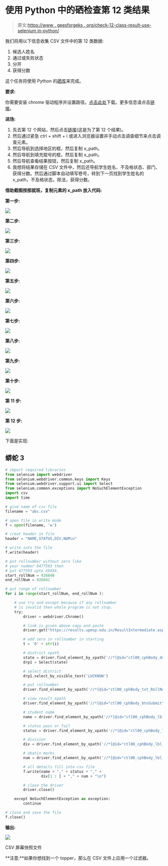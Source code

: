 # 使用 Python 中的硒检查第 12 类结果

> 原文:[https://www . geesforgeks . org/check-12-class-result-use-selenium in-python/](https://www.geeksforgeeks.org/check-12th-class-result-using-selenium-in-python/)

我们将用以下信息收集 CSV 文件中的第 12 类数据:

1.  候选人姓名
2.  通过或失败状态
3.  分开
4.  获得分数

这个任务将使用 Python 的[硒库](https://www.geeksforgeeks.org/selenium-python-tutorial/)来完成。

**要求:**

你需要安装 chrome 驱动程序并设置路径。[点击此处](https://sites.google.com/a/chromium.org/chromedriver/downloads)下载。更多信息请点击[链接](https://www.geeksforgeeks.org/how-to-install-selenium-in-python/)。

**进场:**

1.  先去第 12 个网站，然后点击[链接](https://results.upmsp.edu.in/ResultIntermediate.aspx)(这是为了第 12 个结果)。
2.  然后通过紧急 ctrl + shift + i 或进入浏览器设置并手动点击调查细节来点击调查元素。
3.  然后导航到选择地区的框，然后复制 x_path。
4.  然后导航到填充辊号的框，然后复制 x_path。
5.  然后导航查看结果按钮，然后复制 x_path。
6.  我想将结果存储在 CSV 文件中，然后还导航学生姓名、不及格状态、部门、获得分数。然后通过脚本自动填写卷号，转到下一页找到学生姓名的 x_path，不及格状态，除法，获得分数。

**借助截图按部就班，复制元素的 x_path 放入代码:**

**第一步:**

![](img/474139dbd06808438800c3f1d83e3e92.png)

**第二步:**

![](img/6288063e296172c81a7b9d40f0047372.png)

**第三步:**

![](img/ff4296cd2809cfa4d2ecc57767bcbc68.png)

**第四步:**

![](img/2a468bc240889c6aafe4b9730ab66fee.png)

**第五步:**

![](img/c13fdbdba03eb2ce29dce29f69d82f1c.png)

**第六步:**

![](img/ebea683014cd95b4c655f799665d899a.png)

**第七步:**

![](img/99dda73a5abafbb3ab02a7b5fc83fa68.png)

**第八步:**

![](img/9d613dcdf731efb4a7ef35721d6db87e.png)

**第九步:**

![](img/a28501cdc7b3642fa004e243812785a8.png)

**第十步:**

![](img/1130773402cc7f12687a805c6a2db550.png)

**第 11 步:**

![](img/e15ac4efc5aefa35e1bb2bcebbaddd61.png)

**第 12 步:**

![](img/df338cc017a6c5d5f51bb7cfcb2b14b1.png)

下面是实现:

## 蟒蛇 3

```py
# import required libraries
from selenium import webdriver
from selenium.webdriver.common.keys import Keys
from selenium.webdriver.support.ui import Select
from selenium.common.exceptions import NoSuchElementException
import csv 
import time

# give name of csv file
filename = "abc.csv"

# open file in write mode
f = open(filename, 'w')

# creat header in file
header = "NAME,STATUS,DIV,NUM\n"

# write into the file
f.write(header)

# put rollnumber without zero like
# your number 0477593 then
# put 477593 upto XXXXX.
start_rollNum = 926840
end_rollNum = 926841

# put range of rollnumber
for i in range(start_rollNum, end_rollNum ):

    # use try and except because if any rollnumber
    # is invalid then whole program is not stop.
    try:
        driver = webdriver.Chrome()

        # link is given above copy and paste
        driver.get("https://results.upmsp.edu.in/ResultIntermediate.aspx")

        # add zero in rollnumber in starting
        t = '0' + str(i)

        # district xpath
        state = driver.find_element_by_xpath('//*[@id="ctl00_cphBody_ddl_districtCode"]')
        drp1 = Select(state)

        # select district
        drp1.select_by_visible_text('LUCKNOW')

        # put rollnumber
        driver.find_element_by_xpath('//*[@id="ctl00_cphBody_txt_RollNumber"]').send_keys(t)

        # view result xpath
        driver.find_element_by_xpath('//*[@id="ctl00_cphBody_btnSubmit"]').click()

        # student name
        name = driver.find_element_by_xpath('//*[@id="ctl00_cphBody_lbl_C_NAME"]').text

        # status pass or fail
        status = driver.find_element_by_xpath('//*[@id="ctl00_cphBody_lbl_RESULT"]').text

        # division
        div = driver.find_element_by_xpath('//*[@id="ctl00_cphBody_lbl_DIVISION"]').text

        # obatin marks
        num = driver.find_element_by_xpath('//*[@id="ctl00_cphBody_lbl_MRK_OBT"]').text

        # all details fill into csv file
        f.write(name + "," + status + "," + 
                div[1 : ] + "," + num + "\n")

        # close the driver
        driver.close()

    except NoSuchElementException as exception:
        continue

# close and save the file
f.close()
```

**输出:**

![](img/39b6a781030970aa3d4493203025bd82.png)

CSV 屏幕快照文件

**注意:**如果你想找到一个 topper，那么在 CSV 文件上应用一个过滤器。